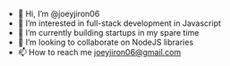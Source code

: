 - 👋 Hi, I’m @joeyjiron06
- 👀 I’m interested in full-stack development in Javascript
- 🌱 I’m currently building startups in my spare time
- 💞️ I’m looking to collaborate on NodeJS libraries
- 📫 How to reach me joeyjiron06@gmail.com
